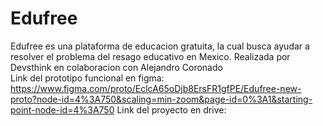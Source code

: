 # Edufree
Edufree es una plataforma de educacion gratuita, la cual busca ayudar a resolver el problema del resago educativo en Mexico. Realizada por Devsthink en colaboracion con Alejandro Coronado <br>
Link del prototipo funcional en figma: https://www.figma.com/proto/EclcA65oDjb8ErsFR1gfPE/Edufree-new-proto?node-id=4%3A750&scaling=min-zoom&page-id=0%3A1&starting-point-node-id=4%3A750
Link del proyecto en drive:
